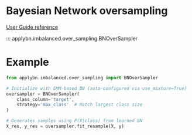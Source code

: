 # Bayesian Network oversampling

[User Guide reference](../../user-guide/oversampling_module/bn_oversampling.md)

::: applybn.imbalanced.over_sampling.BNOverSampler

# Example

```python
from applybn.imbalanced.over_sampling import BNOverSampler

# Initialize with GMM-based BN (auto-configured via use_mixture=True)
oversampler = BNOverSampler(
    class_column='target', 
    strategy='max_class'  # Match largest class size
)

# Generates samples using P(X|class) from learned BN
X_res, y_res = oversampler.fit_resample(X, y)
```